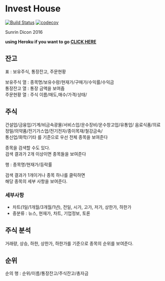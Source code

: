 Invest House
============
[![Build Status](https://travis-ci.org/Leop0ld/invest_house.svg?branch=master)](https://travis-ci.org/Leop0ld/invest_house)
[![codecov](https://codecov.io/gh/Leop0ld/invest_house/branch/master/graph/badge.svg)](https://codecov.io/gh/Leop0ld/invest_house)


Sunrin Dicon 2016

**using Heroku if you want to go [CLICK HERE](https://bluechip.herokuapp.com/)**

## 잔고
표 : 보유주식, 통장잔고, 주문현황  

보유주식 열 : 종목명/보유수량/현재가/구매가/수익률/수익금  
통장잔고 열 : 통장 금액을 보여줌  
주문현황 열 : 주식 이름/매도,매수/가격/상태/

## 주식

건설업/금융업/기계/비금속광물/서비스업/운수장비/운수창고업/유통업/
음료식품/의료정밀/의약품/전기가스업/전기전자/종이목재/철강금속/  
통신업/화학/기타 를 기준으로 우선 전체 종목을 보여준다  

종목을 검색할 수도 있다.  
검색 결과가 2개 이상이면 종목들을 보여준다  

행 : 종목명/현재가/등락률  

검색 결과가 1개이거나 종목 하나를 클릭하면  
해당 종목의 세부 사항을 보여준다.  

### 세부사항

- 차트(1일/1개월/3개월/1년), 전일, 시가, 고가, 저가, 상한가, 하한가
- 중분류 : 뉴스, 현재가, 차트, 기업정보, 토론

## 주식 분석

거래량, 상승, 하한, 상한가, 하한가를 기준으로 종목의 순위를 보여준다.

## 순위

순의 행 : 순위/이름/통장잔고/주식잔고/총자금
